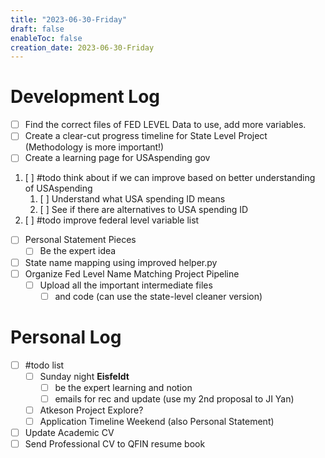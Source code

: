 ```yaml
---
title: "2023-06-30-Friday"
draft: false
enableToc: false
creation_date: 2023-06-30-Friday
---
```

# Development Log
- [ ] Find the correct files of FED LEVEL Data to use, add more variables.
- [ ] Create a clear-cut progress timeline for State Level Project (Methodology is more important!)
- [ ] Create a learning page for USAspending gov
1. [ ] #todo think about if we can improve based on better understanding of USAspending
	1. [ ] Understand what USA spending ID means
	2. [ ] See if there are alternatives to USA spending ID
2. [ ] #todo improve federal level variable list
- [ ] Personal Statement Pieces
	- [ ] Be the expert idea
- [ ] State name mapping using improved helper.py
- [ ] Organize Fed Level Name Matching Project Pipeline
	- [ ] Upload all the important intermediate files
		- [ ] and code (can use the state-level cleaner version)
# Personal Log
- [ ] #todo list 
	- [ ] Sunday night **Eisfeldt**
		- [ ] be the expert learning and notion
		- [ ] emails for rec and update (use my 2nd proposal to JI Yan)
	- [ ] Atkeson Project Explore?
	- [ ] Application Timeline Weekend (also Personal Statement)
- [ ] Update Academic CV
- [ ] Send Professional CV to QFIN resume book